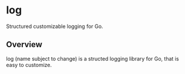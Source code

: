 # log

Structured customizable logging for Go.

## Overview

log (name subject to change) is a structed logging library for Go, that is easy to customize.
